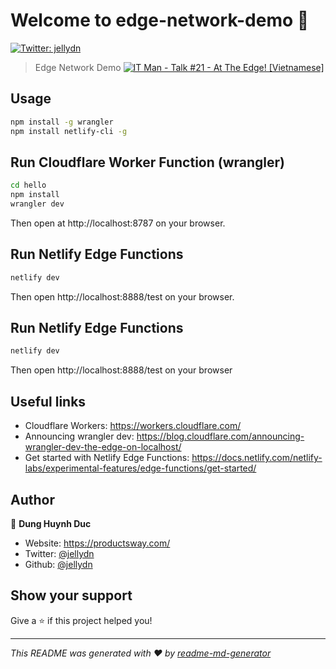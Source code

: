 # Welcome to edge-network-demo 👋

[![Twitter: jellydn](https://img.shields.io/twitter/follow/jellydn.svg?style=social)](https://twitter.com/jellydn)

> Edge Network Demo
[![IT Man - Talk #21 - At The Edge! [Vietnamese]](https://i.ytimg.com/vi/hFcdh4M7XG4/hqdefault.jpg)](https://www.youtube.com/watch?v=hFcdh4M7XG4)
## Usage

```sh
npm install -g wrangler
npm install netlify-cli -g
```

## Run Cloudflare Worker Function (wrangler)

```sh
cd hello
npm install
wrangler dev
```

Then open at http://localhost:8787 on your browser.

## Run Netlify Edge Functions

```sh
netlify dev
```

Then open http://localhost:8888/test on your browser.

## Run Netlify Edge Functions

```sh
netlify dev
```

Then open http://localhost:8888/test on your browser

## Useful links

- Cloudflare Workers: https://workers.cloudflare.com/
- Announcing wrangler dev: https://blog.cloudflare.com/announcing-wrangler-dev-the-edge-on-localhost/
- Get started with Netlify Edge Functions:
  https://docs.netlify.com/netlify-labs/experimental-features/edge-functions/get-started/

## Author

👤 **Dung Huynh Duc**

- Website: https://productsway.com/
- Twitter: [@jellydn](https://twitter.com/jellydn)
- Github: [@jellydn](https://github.com/jellydn)

## Show your support

Give a ⭐️ if this project helped you!

---

_This README was generated with ❤️ by [readme-md-generator](https://github.com/kefranabg/readme-md-generator)_
